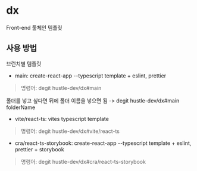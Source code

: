 # dx

Front-end 툴체인 템플릿

## 사용 방법

브런치별 템플릿

- main: create-react-app --typescript template + eslint, prettier

> 명령어: degit hustle-dev/dx#main

폴더를 넣고 싶다면 뒤에 폴더 이름을 넣으면 됨 -> degit hustle-dev/dx#main folderName

- vite/react-ts: vites typescript template

> 명령어: degit hustle-dev/dx#vite/react-ts <folder>

- cra/react-ts-storybook: create-react-app --typescript template + eslint, prettier + storybook

> 명령어: degit hustle-dev/dx#cra/react-ts-storybook
